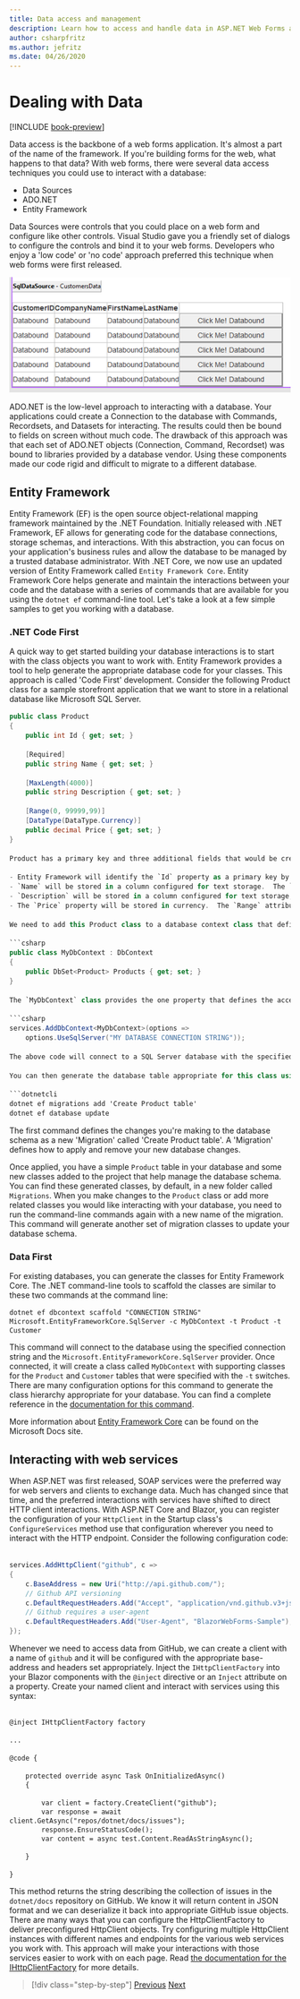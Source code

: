 ```yaml
---
title: Data access and management
description: Learn how to access and handle data in ASP.NET Web Forms and Blazor.
author: csharpfritz    
ms.author: jefritz
ms.date: 04/26/2020
---
```


# Dealing with Data

[!INCLUDE [book-preview](../../../includes/book-preview.md)]

Data access is the backbone of a web forms application.  It's almost a part of the name of the framework.  If you're building forms for the web, what happens to that data?  With web forms, there were several data access techniques you could use to interact with a database:

- Data Sources
- ADO.NET
- Entity Framework

Data Sources were controls that you could place on a web form and configure like other controls. Visual Studio gave you a friendly set of dialogs to configure the controls and bind it to your web forms.  Developers who enjoy a 'low code' or 'no code' approach preferred this technique when web forms were first released.

![Data Sources](media/data/datasources.png)

ADO.NET is the low-level approach to interacting with a database. Your applications could create a Connection to the database with Commands, Recordsets, and Datasets for interacting.  The results could then be bound to fields on screen without much code.  The drawback of this approach was that each set of ADO.NET objects (Connection, Command, Recordset) was bound to libraries provided by a database vendor.  Using these components made our code rigid and difficult to migrate to a different database.

## Entity Framework

Entity Framework (EF) is the open source object-relational mapping framework maintained by the .NET Foundation.  Initially released with .NET Framework, EF allows for generating code for the database connections, storage schemas, and interactions.  With this abstraction, you can focus on your application's business rules and allow the database to be managed by a trusted database administrator.  With .NET Core, we now use an updated version of Entity Framework called `Entity Framework Core`.  Entity Framework Core helps generate and maintain the interactions between your code and the database with a series of commands that are available for you using the `dotnet ef` command-line tool.  Let's take a look at a few simple samples to get you working with a database.

### .NET Code First

A quick way to get started building your database interactions is to start with the class objects you want to work with. Entity Framework provides a tool to help generate the appropriate database code for your classes.  This approach is called 'Code First' development.  Consider the following Product class for a sample storefront application that we want to store in a relational database like Microsoft SQL Server.

```csharp
public class Product
{
    public int Id { get; set; }

    [Required]
    public string Name { get; set; }

    [MaxLength(4000)]
    public string Description { get; set; }

    [Range(0, 99999,99)]
    [DataType(DataType.Currency)]
    public decimal Price { get; set; }
}

Product has a primary key and three additional fields that would be created in our database:  

- Entity Framework will identify the `Id` property as a primary key by convention.
- `Name` will be stored in a column configured for text storage.  The `Required` attribute decorating this property will add a `not null` constraint to help enforce this declared behavior of the property.
- `Description` will be stored in a column configured for text storage, and have a maximum length configured of 4000 characters as dictated by the `MaxLength` attribute.  The database schema will be configured with a column named `MaxLength` using datatype `varchar(4000)`.
- The `Price` property will be stored in currency.  The `Range` attribute will generate appropriate constraints to prevent data storage outside of the minimum and maximum values declared

We need to add this Product class to a database context class that defines the connection and translation operations with our database.

```csharp
public class MyDbContext : DbContext
{
    public DbSet<Product> Products { get; set; }
}

The `MyDbContext` class provides the one property that defines the access and translation for the `Product` class.  Your application configures this class for interaction with the database using the following entries in the `Startup` class's `ConfigureServices` method:

```csharp
services.AddDbContext<MyDbContext>(options =>
    options.UseSqlServer("MY DATABASE CONNECTION STRING"));

The above code will connect to a SQL Server database with the specified connection string.  You can place the connection string in your `appsettings.json` file, environment variables, or other configuration storage locations and replace this embedded string appropriately.

You can then generate the database table appropriate for this class using the following commands:

```dotnetcli
dotnet ef migrations add 'Create Product table'
dotnet ef database update
```

The first command defines the changes you're making to the database schema as a new 'Migration' called 'Create Product table'.  A 'Migration' defines how to apply and remove your new database changes.

Once applied, you have a simple `Product` table in your database and some new classes added to the project that help manage the database schema.  You can find these generated classes, by default, in a new folder called `Migrations`.  When you make changes to the `Product` class or add more related classes you would like interacting with your database, you need to run the command-line commands again with a new name of the migration.  This command will generate another set of migration classes to update your database schema.

### Data First

For existing databases, you can generate the classes for Entity Framework Core.  The .NET command-line tools to scaffold the classes are similar to these two commands at the command line:

```dotnetcli
dotnet ef dbcontext scaffold "CONNECTION STRING" Microsoft.EntityFrameworkCore.SqlServer -c MyDbContext -t Product -t Customer
```

This command will connect to the database using the specified connection string and the `Microsoft.EntityFrameworkCore.SqlServer` provider.  Once connected, it will create a class called `MyDbContext` with supporting classes for the `Product` and `Customer` tables that were specified with the `-t` switches. There are many configuration options for this command to generate the class hierarchy appropriate for your database. You can find a complete reference in the [documentation for this command](https://docs.microsoft.com/ef/core/miscellaneous/cli/dotnet#dotnet-ef-dbcontext-scaffold).

More information about [Entity Framework Core](https://docs.microsoft.com/ef/core/) can be found on the Microsoft Docs site.

## Interacting with web services

When ASP.NET was first released, SOAP services were the preferred way for web servers and clients to exchange data.  Much has changed since that time, and the preferred interactions with services have shifted to direct HTTP client interactions.  With ASP.NET Core and Blazor, you can register the configuration of your `HttpClient` in the Startup class's `ConfigureServices` method use that configuration wherever you need to interact with the HTTP endpoint.  Consider the following configuration code:

```csharp

services.AddHttpClient("github", c =>
{
    c.BaseAddress = new Uri("http://api.github.com/");
    // Github API versioning
    c.DefaultRequestHeaders.Add("Accept", "application/vnd.github.v3+json");
    // Github requires a user-agent
    c.DefaultRequestHeaders.Add("User-Agent", "BlazorWebForms-Sample");
});

```

Whenever we need to access data from GitHub, we can create a client with a name of `github` and it will be configured with the appropriate base-address and headers set appropriately.  Inject the `IHttpClientFactory` into your Blazor components with the `@inject` directive or an `Inject` attribute on a property.  Create your named client and interact with services using this syntax:

```cshtml

@inject IHttpClientFactory factory

...

@code {

    protected override async Task OnInitializedAsync()
    {

        var client = factory.CreateClient("github");
        var response = await client.GetAsync("repos/dotnet/docs/issues");
        response.EnsureStatusCode();
        var content = async test.Content.ReadAsStringAsync();

    }

}

```

This method returns the string describing the collection of issues in the `dotnet/docs` repository on GitHub.  We know it will return content in JSON format and we can deserialize it back into appropriate GitHub issue objects.  There are many ways that you can configure the HttpClientFactory to deliver preconfigured HttpClient objects.  Try configuring multiple HttpClient instances with different names and endpoints for the various web services you work with. This approach will make your interactions with those services easier to work with on each page.  Read [the documentation for the IHttpClientFactory](https://docs.microsoft.com/aspnet/core/fundamentals/http-requests?view=aspnetcore-3.1) for more details.

>[!div class="step-by-step"]
>[Previous](forms-validation.md)
>[Next](middleware.md)
